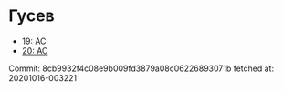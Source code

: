 # Гусев
- [19: AC](19.md)
- [20: AC](20.md)

Commit: 8cb9932f4c08e9b009fd3879a08c06226893071b
 fetched at: 20201016-003221
